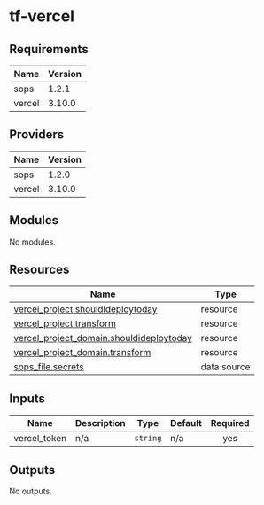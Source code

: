 # tf-vercel


<!-- BEGIN_TF_DOCS -->
## Requirements

| Name | Version |
|------|---------|
| sops | 1.2.1 |
| vercel | 3.10.0 |

## Providers

| Name | Version |
|------|---------|
| sops | 1.2.0 |
| vercel | 3.10.0 |

## Modules

No modules.

## Resources

| Name | Type |
|------|------|
| [vercel_project.shouldideploytoday](https://registry.terraform.io/providers/vercel/vercel/3.10.0/docs/resources/project) | resource |
| [vercel_project.transform](https://registry.terraform.io/providers/vercel/vercel/3.10.0/docs/resources/project) | resource |
| [vercel_project_domain.shouldideploytoday](https://registry.terraform.io/providers/vercel/vercel/3.10.0/docs/resources/project_domain) | resource |
| [vercel_project_domain.transform](https://registry.terraform.io/providers/vercel/vercel/3.10.0/docs/resources/project_domain) | resource |
| [sops_file.secrets](https://registry.terraform.io/providers/carlpett/sops/1.2.1/docs/data-sources/file) | data source |

## Inputs

| Name | Description | Type | Default | Required |
|------|-------------|------|---------|:--------:|
| vercel\_token | n/a | `string` | n/a | yes |

## Outputs

No outputs.
<!-- END_TF_DOCS -->
